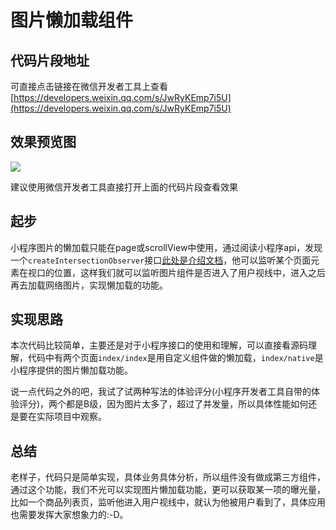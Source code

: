 # 图片懒加载组件

## 代码片段地址

可直接点击链接在微信开发者工具上查看 [https://developers.weixin.qq.com/s/JwRyKEmp7i5U](https://developers.weixin.qq.com/s/JwRyKEmp7i5U)

## 效果预览图

![](./gitpic/preview.gif)

建议使用微信开发者工具直接打开上面的代码片段查看效果

## 起步

小程序图片的懒加载只能在page或scrollView中使用，通过阅读小程序api，发现一个`createIntersectionObserver`接口[此处是介绍文档](https://developers.weixin.qq.com/miniprogram/dev/api/wx.createIntersectionObserver.html)，他可以监听某个页面元素在视口的位置，这样我们就可以监听图片组件是否进入了用户视线中，进入之后再去加载网络图片，实现懒加载的功能。

## 实现思路

本次代码比较简单，主要还是对于小程序接口的使用和理解，可以直接看源码理解，代码中有两个页面`index/index`是用自定义组件做的懒加载，`index/native`是小程序提供的图片懒加载功能。

说一点代码之外的吧，我试了试两种写法的体验评分(小程序开发者工具自带的体验评分)，两个都是B级，因为图片太多了，超过了并发量，所以具体性能如何还是要在实际项目中观察。

## 总结

老样子，代码只是简单实现，具体业务具体分析，所以组件没有做成第三方组件，通过这个功能，我们不光可以实现图片懒加载功能，更可以获取某一项的曝光量，比如一个商品列表页，监听他进入用户视线中，就认为他被用户看到了，具体应用也需要发挥大家想象力的:-D。